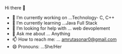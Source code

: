 Hi there 👋

- 🔭 I’m currently working on ...Technology- C, C++
- 🌱 I’m currently learning ...Java Full Stack
- 🤔 I’m looking for help with ... web devoplement
- 💬 Ask me about ... Anything
- 📫 How to reach me: ... amrutasonar0@gmail.com
- 😄 Pronouns: ...She/Her



